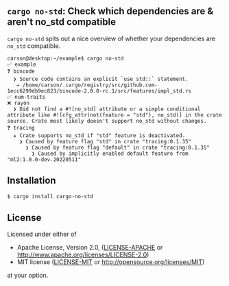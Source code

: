 ## `cargo no-std`: Check which dependencies are & aren't no_std compatible
`cargo no-std` spits out a nice overview of whether your dependencies are `no_std` compatible.

```
carson@desktop:~/example$ cargo no-std
✅ example
❓ bincode
  ❯ Source code contains an explicit `use std::` statement.
   → /home/carson/.cargo/registry/src/github.com-1ecc6299db9ec823/bincode-2.0.0-rc.1/src/features/impl_std.rs
✅ num-traits
❌ rayon
  ❯ Did not find a #![no_std] attribute or a simple conditional attribute like #![cfg_attr(not(feature = "std"), no_std)] in the crate source. Crate most likely doesn't support no_std without changes.
❓ tracing
  ★ Crate supports no_std if "std" feature is deactivated.
    ❯ Caused by feature flag "std" in crate "tracing:0.1.35"
      ❯ Caused by feature flag "default" in crate "tracing:0.1.35"
        ❯ Caused by implicitly enabled default feature from "ml2:1.0.0-dev.20220511"
```

## Installation
```bash
$ cargo install cargo-no-std
```

## License

Licensed under either of

  * Apache License, Version 2.0, ([LICENSE-APACHE](LICENSE-APACHE) or http://www.apache.org/licenses/LICENSE-2.0)
  * MIT license ([LICENSE-MIT](LICENSE-MIT) or http://opensource.org/licenses/MIT)

at your option.
